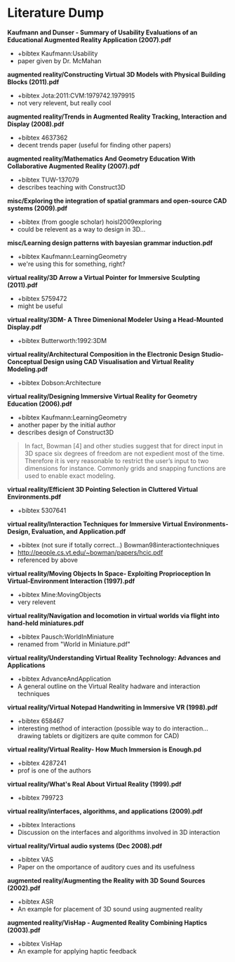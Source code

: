 Literature Dump
===============

__Kaufmann and Dunser - Summary of Usability Evaluations of an Educational Augmented Reality Application (2007).pdf__
* +bibtex Kaufmann:Usability
* paper given by Dr. McMahan

__augmented reality/Constructing Virtual 3D Models with Physical Building Blocks (2011).pdf__
* +bibtex Jota:2011:CVM:1979742.1979915
* not very relevent, but really cool

__augmented reality/Trends in Augmented Reality Tracking, Interaction and Display (2008).pdf__
* +bibtex 4637362
* decent trends paper (useful for finding other papers)

__augmented reality/Mathematics And Geometry Education With Collaborative Augmented Reality (2007).pdf__
* +bibtex TUW-137079
* describes teaching with Construct3D

__misc/Exploring the integration of spatial grammars and open-source CAD systems (2009).pdf__
* +bibtex (from google scholar)  hoisl2009exploring
* could be relevent as a way to design in 3D...

__misc/Learning design patterns with bayesian grammar induction.pdf__
* +bibtex Kaufmann:LearningGeometry
* we're using this for something, right?

__virtual reality/3D Arrow a Virtual Pointer for Immersive Sculpting (2011).pdf__
* +bibtex 5759472
* might be useful

__virtual reality/3DM- A Three Dimenional Modeler Using a Head-Mounted Display.pdf__
* +bibtex Butterworth:1992:3DM

__virtual reality/Architectural Composition in the Electronic Design Studio- Conceptual Design using CAD Visualisation and Virtual Reality Modeling.pdf__
* +bibtex Dobson:Architecture

__virtual reality/Designing Immersive Virtual Reality for Geometry Education (2006).pdf__
* +bibtex Kaufmann:LearningGeometry
* another paper by the initial author
* describes design of Construct3D

> In fact, Bowman [4] and other studies suggest that for direct input in 3D space six degrees of freedom are not expedient most of the time. Therefore it is very reasonable to restrict the user’s input to two dimensions for instance.  Commonly grids and snapping functions are used to enable exact modeling.

__virtual reality/Efficient 3D Pointing Selection in Cluttered Virtual Environments.pdf__
* +bibtex 5307641

__virtual reality/Interaction Techniques for Immersive Virtual Environments- Design, Evaluation, and Application.pdf__
* +bibtex (not sure if totally correct...) Bowman98interactiontechniques
* http://people.cs.vt.edu/~bowman/papers/hcic.pdf
* referenced by above

__virtual reality/Moving Objects In Space- Exploiting Proprioception In Virtual-Environment Interaction (1997).pdf__
* +bibtex Mine:MovingObjects
* very relevent

__virtual reality/Navigation and locomotion in virtual worlds via flight into hand-held miniatures.pdf__
* +bibtex Pausch:WorldInMiniature
* renamed from "World in Miniature.pdf"

__virtual reality/Understanding Virtual Reality Technology: Advances and Applications__
* +bibtex AdvanceAndApplication
* A general outline on the Virtual Reality hadware and interaction techniques

__virtual reality/Virtual Notepad Handwriting in Immersive VR (1998).pdf__
* +bibtex 658467
* interesting method of interaction (possible way to do interaction...  drawing tablets or digitizers are quite common for CAD)

__virtual reality/Virtual Reality- How Much Immersion is Enough.pd__
* +bibtex 4287241
* prof is one of the authors

__virtual reality/What's Real About Virtual Reality (1999).pdf__
* +bibtex 799723

__virtual reality/interfaces, algorithms, and applications (2009).pdf__
* +bibtex Interactions
* Discussion on the interfaces and algorithms involved in 3D interaction

__virtual reality/Virtual audio systems (Dec 2008).pdf__
* +bibtex VAS
* Paper on the omportance of auditory cues and its usefulness

__augmented reality/Augmenting the Reality with 3D Sound Sources (2002).pdf__
* +bibtex ASR
* An example for placement of 3D sound using augmented reality

__augmented reality/VisHap - Augmented Reality Combining Haptics (2003).pdf__
* +bibtex VisHap 
* An example for applying haptic feedback
